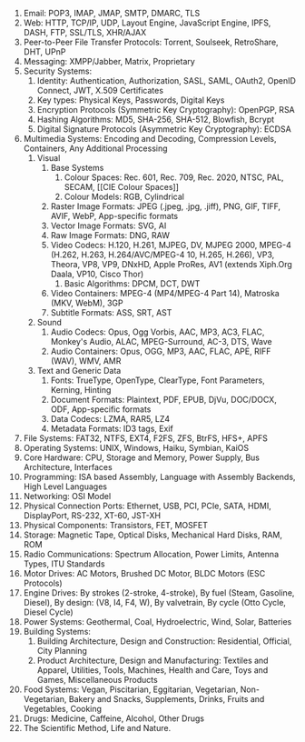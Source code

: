 1. Email: POP3, IMAP, JMAP, SMTP, DMARC, TLS
2. Web: HTTP, TCP/IP, UDP, Layout Engine, JavaScript Engine, IPFS, DASH, FTP, SSL/TLS, XHR/AJAX
3. Peer-to-Peer File Transfer Protocols: Torrent, Soulseek, RetroShare, DHT, UPnP
4. Messaging: XMPP/Jabber, Matrix, Proprietary
5. Security Systems:
	1. Identity: Authentication, Authorization, SASL, SAML, OAuth2, OpenID Connect, JWT, X.509 Certificates
	2. Key types: Physical Keys, Passwords, Digital Keys
	3. Encryption Protocols (Symmetric Key Cryptography): OpenPGP, RSA
	4. Hashing Algorithms: MD5, SHA-256, SHA-512, Blowfish, Bcrypt
	5. Digital Signature Protocols (Asymmetric Key Cryptography): ECDSA
6. Multimedia Systems: Encoding and Decoding, Compression Levels, Containers, Any Additional Processing
	1. Visual
		1. Base Systems
			1. Colour Spaces: Rec. 601, Rec. 709, Rec. 2020, NTSC, PAL, SECAM, [[CIE Colour Spaces]]
			2. Colour Models: RGB, Cylindrical
		2. Raster Image Formats: JPEG (.jpeg, .jpg, .jiff), PNG, GIF, TIFF, AVIF, WebP, App-specific formats
		3. Vector Image Formats: SVG, AI
		4. Raw Image Formats: DNG, RAW
		5. Video Codecs: H.120, H.261, MJPEG, DV, MJPEG 2000, MPEG-4 (H.262, H.263, H.264/AVC/MPEG-4 10, H.265, H.266), VP3, Theora, VP8, VP9, DNxHD, Apple ProRes, AV1 (extends Xiph.Org Daala, VP10, Cisco Thor)
			1. Basic Algorithms: DPCM, DCT, DWT
		6. Video Containers: MPEG-4 (MP4/MPEG-4 Part 14), Matroska (MKV, WebM), 3GP
		7. Subtitle Formats: ASS, SRT, AST
	3. Sound
		1. Audio Codecs: Opus, Ogg Vorbis, AAC, MP3, AC3, FLAC, Monkey's Audio, ALAC, MPEG-Surround, AC-3, DTS, Wave
		2. Audio Containers: Opus, OGG, MP3, AAC, FLAC, APE, RIFF (WAV), WMV, AMR
	4. Text and Generic Data
		1. Fonts: TrueType, OpenType, ClearType, Font Parameters, Kerning, Hinting
		2. Document Formats: Plaintext, PDF, EPUB, DjVu, DOC/DOCX, ODF, App-specific formats
		3. Data Codecs: LZMA, RAR5, LZ4
		4. Metadata Formats: ID3 tags, Exif
7. File Systems: FAT32, NTFS, EXT4, F2FS, ZFS, BtrFS, HFS+, APFS
8. Operating Systems: UNIX, Windows, Haiku, Symbian, KaiOS
9. Core Hardware: CPU, Storage and Memory, Power Supply, Bus Architecture, Interfaces
10. Programming: ISA based Assembly, Language with Assembly Backends, High Level Languages
11. Networking: OSI Model
12. Physical Connection Ports: Ethernet, USB, PCI, PCIe, SATA, HDMI, DisplayPort, RS-232, XT-60, JST-XH
13. Physical Components: Transistors, FET, MOSFET
14. Storage: Magnetic Tape, Optical Disks, Mechanical Hard Disks, RAM, ROM
15. Radio Communications: Spectrum Allocation, Power Limits, Antenna Types, ITU Standards
16. Motor Drives: AC Motors, Brushed DC Motor, BLDC Motors (ESC Protocols)
17. Engine Drives: By strokes (2-stroke, 4-stroke), By fuel (Steam, Gasoline, Diesel), By design: (V8, I4, F4, W), By valvetrain, By cycle (Otto Cycle, Diesel Cycle)
18. Power Systems: Geothermal, Coal, Hydroelectric, Wind, Solar, Batteries
19. Building Systems:
	1. Building Architecture, Design and Construction: Residential, Official, City Planning
	2. Product Architecture, Design and Manufacturing: Textiles and Apparel, Utilities, Tools, Machines, Health and Care, Toys and Games, Miscellaneous Products
20. Food Systems: Vegan, Piscitarian, Eggitarian, Vegetarian, Non-Vegetarian, Bakery and Snacks, Supplements, Drinks, Fruits and Vegetables, Cooking
21. Drugs: Medicine, Caffeine, Alcohol, Other Drugs
22. The Scientific Method, Life and Nature.